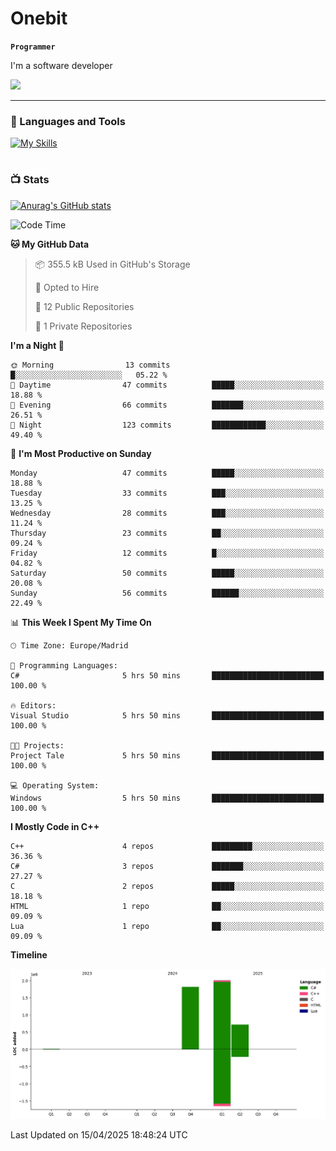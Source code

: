 # Onebit

**`Programmer`**

I'm a software developer

   ![](https://komarev.com/ghpvc/?username=onebit5&color=blueviolet)

---

### 🧰 Languages and Tools

[![My Skills](https://skillicons.dev/icons?i=cpp,c,cs,java,lua,unity,git,linux,github,discord,vscode,visualstudio)](https://skillicons.dev)
<br />

#

### 📺 Stats
[![Anurag's GitHub stats](https://github-readme-stats.vercel.app/api?username=onebit5&show_icons=true&theme=radical)](https://github.com/anuraghazra/github-readme-stats)                
<!--START_SECTION:waka-->
![Code Time](http://img.shields.io/badge/Code%20Time-228%20hrs-blue)

**🐱 My GitHub Data** 

> 📦 355.5 kB Used in GitHub's Storage 
 > 
> 💼 Opted to Hire
 > 
> 📜 12 Public Repositories 
 > 
> 🔑 1 Private Repositories 
 > 
**I'm a Night 🦉** 

```text
🌞 Morning                13 commits          █░░░░░░░░░░░░░░░░░░░░░░░░   05.22 % 
🌆 Daytime                47 commits          █████░░░░░░░░░░░░░░░░░░░░   18.88 % 
🌃 Evening                66 commits          ███████░░░░░░░░░░░░░░░░░░   26.51 % 
🌙 Night                  123 commits         ████████████░░░░░░░░░░░░░   49.40 % 
```
📅 **I'm Most Productive on Sunday** 

```text
Monday                   47 commits          █████░░░░░░░░░░░░░░░░░░░░   18.88 % 
Tuesday                  33 commits          ███░░░░░░░░░░░░░░░░░░░░░░   13.25 % 
Wednesday                28 commits          ███░░░░░░░░░░░░░░░░░░░░░░   11.24 % 
Thursday                 23 commits          ██░░░░░░░░░░░░░░░░░░░░░░░   09.24 % 
Friday                   12 commits          █░░░░░░░░░░░░░░░░░░░░░░░░   04.82 % 
Saturday                 50 commits          █████░░░░░░░░░░░░░░░░░░░░   20.08 % 
Sunday                   56 commits          ██████░░░░░░░░░░░░░░░░░░░   22.49 % 
```


📊 **This Week I Spent My Time On** 

```text
🕑︎ Time Zone: Europe/Madrid

💬 Programming Languages: 
C#                       5 hrs 50 mins       █████████████████████████   100.00 % 

🔥 Editors: 
Visual Studio            5 hrs 50 mins       █████████████████████████   100.00 % 

🐱‍💻 Projects: 
Project Tale             5 hrs 50 mins       █████████████████████████   100.00 % 

💻 Operating System: 
Windows                  5 hrs 50 mins       █████████████████████████   100.00 % 
```

**I Mostly Code in C++** 

```text
C++                      4 repos             █████████░░░░░░░░░░░░░░░░   36.36 % 
C#                       3 repos             ███████░░░░░░░░░░░░░░░░░░   27.27 % 
C                        2 repos             █████░░░░░░░░░░░░░░░░░░░░   18.18 % 
HTML                     1 repo              ██░░░░░░░░░░░░░░░░░░░░░░░   09.09 % 
Lua                      1 repo              ██░░░░░░░░░░░░░░░░░░░░░░░   09.09 % 
```



**Timeline**

![Lines of Code chart](https://raw.githubusercontent.com/Onebit5/Onebit5/main/assets/bar_graph.png)


 Last Updated on 15/04/2025 18:48:24 UTC
<!--END_SECTION:waka-->

